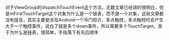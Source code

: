 对于ViewGroup的dispatchTouchEvent这个方法，无数文章已经讲的很明白，但是mFirstTouchTarget这个对象为什么是一个链表，而不是一个对象，这些文章都没有提及，其实主要是涉及Android一个冷门知识，多点触控，多点触控时会产生大于一个触控事件，说白了就是多个down事件，所以需要多个TouchTarget，至于为什么是链表，很简单，手指落下有先后顺序